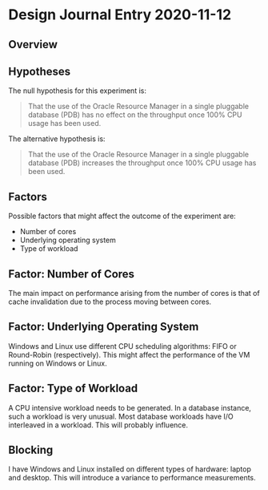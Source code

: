 Design Journal Entry 2020-11-12
===============================

Overview
--------


Hypotheses
----------

The null hypothesis for this experiment is:
> That the use of the Oracle Resource Manager in a single pluggable database (PDB) has no effect on the throughput once 100% CPU usage has been used.

The alternative hypothesis is:
> That the use of the Oracle Resource Manager in a single pluggable database (PDB) increases the throughput once 100% CPU usage has been used.

Factors
-------

Possible factors that might affect the outcome of the experiment are:
- Number of cores
- Underlying operating system
- Type of workload

Factor: Number of Cores
-----------------------

The main impact on performance arising from the number of cores is that of cache invalidation due to the process moving between cores.

Factor: Underlying Operating System
-----------------------------------

Windows and Linux use different CPU scheduling algorithms: FIFO or Round-Robin (respectively). This might affect the performance of the VM running on Windows or Linux.

Factor: Type of Workload
------------------------

A CPU intensive workload needs to be generated. In a database instance, such a workload is very unusual. Most database workloads have I/O interleaved in a workload. This will probably influence.

Blocking
--------

I have Windows and Linux installed on different types of hardware: laptop and desktop. This will introduce a variance to performance measurements.
